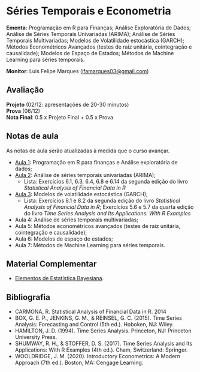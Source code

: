 # Séries Temporais e Econometria

**Ementa**: Programação em R para Finanças; Análise Exploratória de Dados; Análise de Séries Temporais Univariadas (ARIMA); Análise de Séries Temporais Multivariadas; Modelos de Volatilidade estocástica (GARCH); Métodos Econométricos Avançados (testes de raiz unitária, cointegração e causalidade); Modelos de Espaço de Estados; Métodos de Machine Learning para séries temporais.

**Monitor**: Luis Felipe Marques (lfamarques03@gmail.com)

## Avaliação

**Projeto** (02/12: apresentações de 20-30 minutos) <br>
**Prova**   (06/12) <br>
**Nota Final**: 0.5 x Projeto Final + 0.5 x Prova <br>

## Notas de aula

As notas de aula serão atualizadas à medida que o curso avançar.

- [Aula 1](https://github.com/marcuslavagnole/econometria_seriestemporais/blob/main/slides/Aula1.pdf): Programação em R para finanças e Análise exploratória de dados;
- [Aula 2](https://github.com/marcuslavagnole/econometria_seriestemporais/blob/main/slides/Aula2.pdf): Análise de séries temporais univariadas (ARIMA);
  - Lista: Exercícios 6.1, 6.3, 6.4, 6.8 e 6.14 da segunda edição do livro _Statistical Analysis of Financial Data in R_
- [Aula 3](https://github.com/marcuslavagnole/econometria_seriestemporais/blob/main/slides/Aula3.pdf): Modelos de volatilidade estocástica (GARCH);
  - Lista: Exercícios 8.1 e 8.2 da segunda edição do livro _Statistical Analysis of Financial Data in R_; Exercícios 5.6 e 5.7 da quarta edição do livro _Time Series Analysis and Its Applications: With R Examples_
- Aula 4: Análise de séries temporais multivariadas;
- Aula 5: Métodos econométricos avançados (testes de raiz unitária, cointegração e causalidade);
- Aula 6: Modelos de espaço de estados;
- Aula 7: Métodos de Machine Learning para séries temporais.

## Material Complementar

- [Elementos de Estatística Bayesiana](https://github.com/marcuslavagnole/econometria_seriestemporais/blob/main/slides/estatistica_bayesiana.pdf).
  
## Bibliografia

- CARMONA, R. Statistical Analysis of Financial Data in R. 2014
- BOX, G. E. P., JENKINS, G. M., & REINSEL, G. C. (2015). Time Series Analysis: Forecasting and Control (5th ed.). Hoboken, NJ: Wiley.
- HAMILTON, J. D. (1994). Time Series Analysis. Princeton, NJ: Princeton University Press.
- SHUMWAY, R. H., & STOFFER, D. S. (2017). Time Series Analysis and Its Applications: With R Examples (4th ed.). Cham, Switzerland: Springer.
- WOOLDRIDGE, J. M. (2020). Introductory Econometrics: A Modern Approach (7th ed.). Boston, MA: Cengage Learning.
